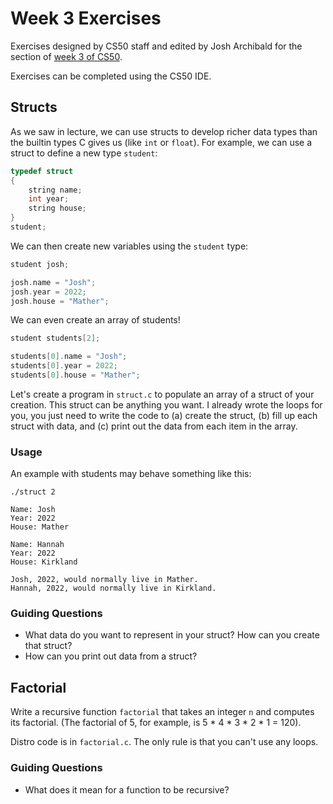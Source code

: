 # Week 3 Exercises

Exercises designed by CS50 staff and edited by Josh Archibald for the section of [week 3 of CS50](https://cs50.harvard.edu/college/2020/fall/weeks/3/).

Exercises can be completed using the CS50 IDE.

## Structs

As we saw in lecture, we can use structs to develop richer data types than the builtin types C gives us (like `int` or `float`). For example, we can use a struct to define a new type `student`:

```c
typedef struct
{
    string name;
    int year;
    string house;
}
student;
```

We can then create new variables using the `student` type:

```c
student josh;

josh.name = "Josh";
josh.year = 2022;
josh.house = "Mather";
```

We can even create an array of students!

```c
student students[2];

students[0].name = "Josh";
students[0].year = 2022;
students[0].house = "Mather";
```

Let's create a program in `struct.c` to populate an array of a struct of your creation. This struct can be anything you want. I already wrote the loops for you, you just need to write the code to (a) create the struct, (b) fill up each struct with data, and (c) print out the data from each item in the array.

### Usage

An example with students may behave something like this:

```
./struct 2

Name: Josh
Year: 2022
House: Mather

Name: Hannah
Year: 2022
House: Kirkland

Josh, 2022, would normally live in Mather.
Hannah, 2022, would normally live in Kirkland.
```

### Guiding Questions

- What data do you want to represent in your struct? How can you create that struct?
- How can you print out data from a struct?


## Factorial

Write a recursive function `factorial` that takes an integer `n` and computes its factorial. (The factorial of 5, for example, is 5 * 4 * 3 * 2 * 1 = 120).

Distro code is in `factorial.c`. The only rule is that you can't use any loops.

### Guiding Questions

- What does it mean for a function to be recursive?
